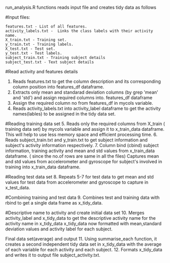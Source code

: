 run_analysis.R functions reads input file and creates tidy data as follows

#Input files:
	
	features.txt - List of all features.
	activity_labels.txt -  Links the class labels with their activity name.
	X_train.txt - Training set.
	y_train.txt - Training labels.
	X_test.txt - Test set.
	y_test.txt - Test labels.
	subject_train.txt - Training subject details
	subject_test.txt - Text subject details
 
#Read activity and features details
1. Reads features.txt to get the column description and its corresponding column position into features_df dataframe.
2. Extracts only mean and standarad deviation columns (by grep 'mean' and 'std') and assign required columns into. features_df dataframe
3. Assign the required column no from features_df in mycols variable.
4. Reads activity_labels.txt into activity_label dataframe to get the activity names(lables) to be assigned  in the tidy data set.
 
#Reading training data set
5. Reads only the required columns from X_train ( training data set) by mycols variable and assign it to x_train_data dataframe. This will help to use less memory space and efficient processing time.
6. Reads subject_train.txt  and  y_train.txt to get subject information and subject's activity information respectively.
7. Column bind (cbind)  subject information, training activity  and  mean and std values from x_train_data dataframe. ( since the no.of rows are same in all the files)
     Captures  mean and std values from accelerometer and gyroscope for subject's involved in training into x_train_data dataframe.
 
#Reading test data set
8. Repeats 5-7  for test data to get mean and std values for test data from accelerometer and gyroscope to capture in x_test_data.
 
#Combining training and test data
9. Combines test and training data with rbind to get a single data frame as x_tidy_data.
 
#Descriptive name to activity  and create initial data set
10. Merges activity_label and x_tidy_data to get the descriptive activity name for the activity name in x_tidy_data
    x_tidy_data now formatted with mean,standard deviation values and activity label for each subject.
 
Final data set(average) and output
11. Using summarise_each function, it creates  a second independent tidy data set in x_tidy_data with the average of each variable for each activity and each subject.
12. Formats x_tidy_data  and writes it to output file subject_activity.txt.
